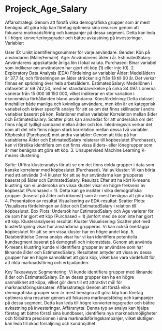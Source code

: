 # Projeck_Age_Salary
Affärsstrategi: Genom att förstå vilka demografiska grupper som är mest benägna att göra köp kan företag optimera sina resurser genom att fokusera marknadsföring och kampanjer på dessa segment. Detta kan leda till högre konverteringsgrader och bättre avkastning på investeringar.
Variabler:

User ID: Unikt identifieringsnummer för varje användare.
Gender: Kön på användaren (Male/Female).
Age: Användarens ålder i år.
EstimatedSalary: Användarens uppskattade årliga lön i lokal valuta.
Purchased: Binar variabel som indikerar om användaren har gjort ett köp (1) eller inte (0).
2. Exploratory Data Analysis (EDA)
Fördelning av variabler
Ålder: Medelåldern är 37,7 år, och fördelningen av ålder sträcker sig från 18 till 60 år. Det verkar finnas en spridning över hela arbetsåldern.
EstimatedSalary: Medellönen i datasetet är 69 742,50, med en standardavvikelse på cirka 34 097. Lönerna varierar från 15 000 till 150 000, vilket indikerar en stor variation i ekonomiska förhållanden bland användarna.
Könsfördelning: Detta dataset innehåller både manliga och kvinnliga användare, men kön är en kategorisk variabel och kräver specifik analys för att se om det finns skillnader i andra variabler baserat på kön.
Relationer mellan variabler
Korrelation mellan ålder och EstimatedSalary: Scatter plots kan användas för att undersöka om det finns något tydligt samband mellan ålder och lön. Inledningsvis verkar det som att det inte finns någon stark korrelation mellan dessa två variabler.
Köpbeslut (Purchased) mot andra variabler: Genom att titta på hur variablerna Ålder och EstimatedSalary relaterar till köpbeslutet (Purchased), kan vi försöka identifiera om det finns vissa ålders- eller lönegrupper som är mer benägna att göra ett köp.
3. Unsupervised Machine Learning
K-means clustering:

Syfte: Utföra klusteranalys för att se om det finns dolda grupper i data som kanske korrelerar med köpbeslutet (Purchased).
Val av kluster: Vi kan börja med att använda 3-4 kluster för att se hur användarna kan grupperas baserat på ålder och EstimatedSalary.
Resultat: Efter att ha kört K-means klustring kan vi undersöka om vissa kluster visar en högre frekvens av köpbeslut (Purchased = 1). Detta kan ge insikter i vilka demografiska grupper (baserat på ålder och inkomst) som är mest benägna att göra köp.
4. Presentation av resultat
Visualisering av EDA-resultat:
Scatter Plots: Visualisera fördelningen av ålder och EstimatedSalary i relation till köpbeslutet.
Box Plots: Undersök hur EstimatedSalary och Age varierar för de som har gjort ett köp (Purchased = 1) jämfört med de som inte har gjort ett köp.
Klusteranalysens resultat:
Kluster Visualisering: Scatter plot med klusterfärgning visar hur användarna grupperas. Vi kan också överlägga köpbeslutet för att se om vissa kluster har en högre andel köp.
5. Databerättelse
Denna analys visar hur vi kan identifiera potentiella kundsegment baserat på demografi och inkomstdata. Genom att använda K-means klustring kunde vi identifiera grupper av användare som har liknande ålder och EstimatedSalary. Resultaten antyder att vissa av dessa grupper har en högre sannolikhet att göra köp, vilket kan vara värdefullt för att rikta marknadsföring och erbjudanden.

Key Takeaways:
Segmentering: Vi kunde identifiera grupper med liknande ålder och EstimatedSalary. En av dessa grupper kan ha en högre sannolikhet att köpa, vilket gör dem till ett attraktivt mål för marknadsföringsinsatser.
Affärsstrategi: Genom att förstå vilka demografiska grupper som är mest benägna att göra köp kan företag optimera sina resurser genom att fokusera marknadsföring och kampanjer på dessa segment. Detta kan leda till högre konverteringsgrader och bättre avkastning på investeringar.
Affärsnytta: Denna typ av analys kan hjälpa företag att bättre förstå sina kundbaser, identifiera nya marknadsmöjligheter och förbättra precisionen i sina marknadsföringskampanjer, vilket slutligen kan leda till ökad försäljning och kundnöjdhet.
